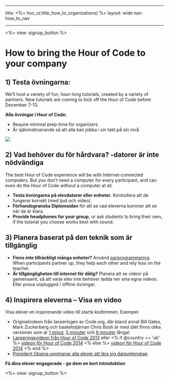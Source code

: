 * * *

title: <%= hoc_s(:title_how_to_organizations) %> layout: wide nav: how_to_nav

* * *

<%= view :signup_button %>

# How to bring the Hour of Code to your company

## 1) Testa övningarna:

We’ll host a variety of fun, hour-long tutorials, created by a variety of partners. New tutorials are coming to kick off the Hour of Code before December 7-13.

**Alla övningar i Hour of Code:**

  * Require minimal prep-time for organizers
  * Är självinstruerande så att alla kan jobba i sin takt på sin nivå

[![](<%= resolve_url('https://code.org/images/tutorials.png') %>)](<%= resolve_url('https://code.org/learn') %>)

## 2) Vad behöver du för hårdvara? -datorer är inte nödvändiga

The best Hour of Code experience will be with Internet-connected computers. But you don’t need a computer for every participant, and can even do the Hour of Code without a computer at all.

  * **Testa övningarna på elevdatorer eller enheter.** Kontrollera att de fungerar korrekt (med ljud och video).
  * **Förhandsgranska Diplomsidan** för att se vad eleverna kommer att se när de är klara. 
  * **Provide headphones for your group**, or ask students to bring their own, if the tutorial you choose works best with sound.

## 3) Planera baserat på den teknik som är tillgänglig

  * **Finns inte tillräckligt många enheter?** Använd [parprogrammering](http://www.ncwit.org/resources/pair-programming-box-power-collaborative-learning). When participants partner up, they help each other and rely less on the teacher.
  * **Är tillgängligheten till internet för dålig?** Planera att se videor på gemensamt, så att varje elev inte behöver ladda ner sina egna videos. Eller prova unplugged / offline övningar.

## 4) Inspirera eleverna – Visa en video

Visa elever en inspirerande video till starta kodtimmen. Exempel:

  * Originalvideon från lanseringen av Code.org, där bland annat Bill Gates, Mark Zuckerberg och basketstjärnan Chris Bosh är med (det finns olika versioner som är [1 minut](https://www.youtube.com/watch?v=qYZF6oIZtfc), [5 minuter](https://www.youtube.com/watch?v=nKIu9yen5nc) och [9 minuter](https://www.youtube.com/watch?v=dU1xS07N-FA) långa)
  * [Lanseringsvideon från Hour of Code 2013](https://www.youtube.com/watch?v=FC5FbmsH4fw) eller <% if @country == 'uk' %> [videon för Hour of Code 2014](https://www.youtube.com/watch?v=96B5-JGA9EQ) <% else %> [videon för Hour of Code 2014](https://www.youtube.com/watch?v=rH7AjDMz_dc&index=2&list=PLzdnOPI1iJNe1WmdkMG-Ca8cLQpdEAL7Q) <% end %>
  * [President Obama uppmanar alla elever att lära sig datavetenskap](https://www.youtube.com/watch?v=6XvmhE1J9PY)

**Få dina elever engagerade - ge dem en kort introduktion**

<%= view :signup_button %>